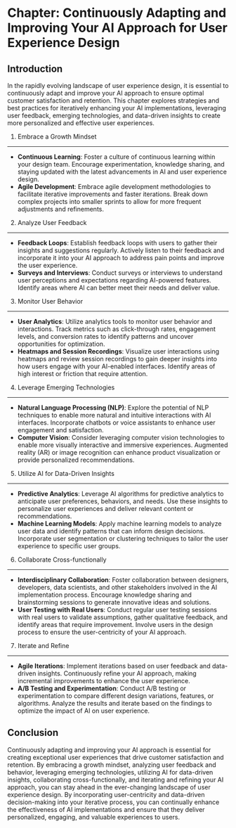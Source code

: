 Chapter: Continuously Adapting and Improving Your AI Approach for User Experience Design
========================================================================================

Introduction
------------

In the rapidly evolving landscape of user experience design, it is essential to continuously adapt and improve your AI approach to ensure optimal customer satisfaction and retention. This chapter explores strategies and best practices for iteratively enhancing your AI implementations, leveraging user feedback, emerging technologies, and data-driven insights to create more personalized and effective user experiences.

1. Embrace a Growth Mindset
---------------------------

* **Continuous Learning**: Foster a culture of continuous learning within your design team. Encourage experimentation, knowledge sharing, and staying updated with the latest advancements in AI and user experience design.
* **Agile Development**: Embrace agile development methodologies to facilitate iterative improvements and faster iterations. Break down complex projects into smaller sprints to allow for more frequent adjustments and refinements.

2. Analyze User Feedback
------------------------

* **Feedback Loops**: Establish feedback loops with users to gather their insights and suggestions regularly. Actively listen to their feedback and incorporate it into your AI approach to address pain points and improve the user experience.
* **Surveys and Interviews**: Conduct surveys or interviews to understand user perceptions and expectations regarding AI-powered features. Identify areas where AI can better meet their needs and deliver value.

3. Monitor User Behavior
------------------------

* **User Analytics**: Utilize analytics tools to monitor user behavior and interactions. Track metrics such as click-through rates, engagement levels, and conversion rates to identify patterns and uncover opportunities for optimization.
* **Heatmaps and Session Recordings**: Visualize user interactions using heatmaps and review session recordings to gain deeper insights into how users engage with your AI-enabled interfaces. Identify areas of high interest or friction that require attention.

4. Leverage Emerging Technologies
---------------------------------

* **Natural Language Processing (NLP)**: Explore the potential of NLP techniques to enable more natural and intuitive interactions with AI interfaces. Incorporate chatbots or voice assistants to enhance user engagement and satisfaction.
* **Computer Vision**: Consider leveraging computer vision technologies to enable more visually interactive and immersive experiences. Augmented reality (AR) or image recognition can enhance product visualization or provide personalized recommendations.

5. Utilize AI for Data-Driven Insights
--------------------------------------

* **Predictive Analytics**: Leverage AI algorithms for predictive analytics to anticipate user preferences, behaviors, and needs. Use these insights to personalize user experiences and deliver relevant content or recommendations.
* **Machine Learning Models**: Apply machine learning models to analyze user data and identify patterns that can inform design decisions. Incorporate user segmentation or clustering techniques to tailor the user experience to specific user groups.

6. Collaborate Cross-functionally
---------------------------------

* **Interdisciplinary Collaboration**: Foster collaboration between designers, developers, data scientists, and other stakeholders involved in the AI implementation process. Encourage knowledge sharing and brainstorming sessions to generate innovative ideas and solutions.
* **User Testing with Real Users**: Conduct regular user testing sessions with real users to validate assumptions, gather qualitative feedback, and identify areas that require improvement. Involve users in the design process to ensure the user-centricity of your AI approach.

7. Iterate and Refine
---------------------

* **Agile Iterations**: Implement iterations based on user feedback and data-driven insights. Continuously refine your AI approach, making incremental improvements to enhance the user experience.
* **A/B Testing and Experimentation**: Conduct A/B testing or experimentation to compare different design variations, features, or algorithms. Analyze the results and iterate based on the findings to optimize the impact of AI on user experience.

Conclusion
----------

Continuously adapting and improving your AI approach is essential for creating exceptional user experiences that drive customer satisfaction and retention. By embracing a growth mindset, analyzing user feedback and behavior, leveraging emerging technologies, utilizing AI for data-driven insights, collaborating cross-functionally, and iterating and refining your AI approach, you can stay ahead in the ever-changing landscape of user experience design. By incorporating user-centricity and data-driven decision-making into your iterative process, you can continually enhance the effectiveness of AI implementations and ensure that they deliver personalized, engaging, and valuable experiences to users.
